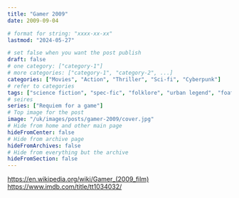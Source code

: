 ```yaml
---
title: "Gamer 2009"
date: 2009-09-04

# format for string: "xxxx-xx-xx"
lastmod: "2024-05-27"

# set false when you want the post publish
draft: false
# one category: ["category-1"]
# more categories: ["category-1", "category-2", ...]
categories: ["Movies", "Action", "Thriller", "Sci-fi", "Cyberpunk"]
# refer to categories
tags: ["science fiction", "spec-fic", "folklore", "urban legend", "foaf", "zombie"]
# seires
series: ["Requiem for a game"]
# Top image for the post
image: "/uk/images/posts/gamer-2009/cover.jpg"
# Hide from home and other main page
hideFromCenter: false
# Hide from archive page
hideFromArchives: false
# Hide from everything but the archive
hideFromSection: false
---
```

https://en.wikipedia.org/wiki/Gamer_(2009_film)
https://www.imdb.com/title/tt1034032/
<!--more-->